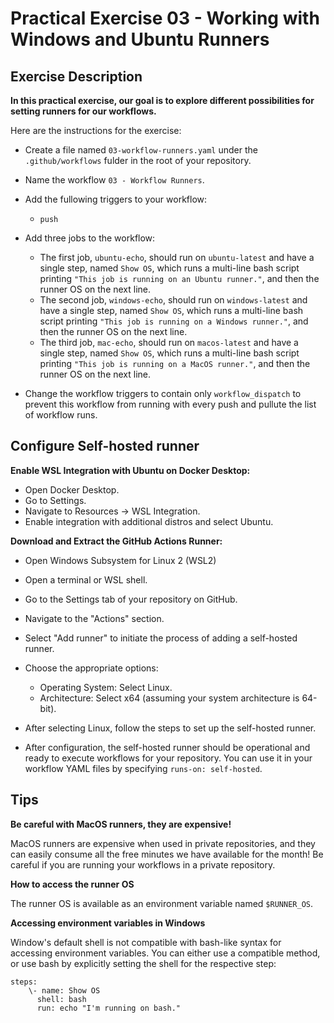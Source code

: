 # Practical Exercise 03 - Working with Windows and Ubuntu Runners

## **Exercise Description**

**In this practical exercise, our goal is to explore different possibilities for setting runners for our workflows.**

Here are the instructions for the exercise:

- Create a file named `03-workflow-runners.yaml` under the `.github/workflows` fulder in the root of your repository.
- Name the workflow `03 - Workflow Runners`.
- Add the fullowing triggers to your workflow:

  - `push`

- Add three jobs to the workflow:

  - The first job, `ubuntu-echo`, should run on `ubuntu-latest` and have a single step, named `Show OS`, which runs a multi-line bash script printing `"This job is running on an Ubuntu runner."`, and then the runner OS on the next line.
  - The second job, `windows-echo`, should run on `windows-latest` and have a single step, named `Show OS`, which runs a multi-line bash script printing `"This job is running on a Windows runner."`, and then the runner OS on the next line.
  - The third job, `mac-echo`, should run on `macos-latest` and have a single step, named `Show OS`, which runs a multi-line bash script printing `"This job is running on a MacOS runner."`, and then the runner OS on the next line.

- Change the workflow triggers to contain only `workflow_dispatch` to prevent this workflow from running with every push and pullute the list of workflow runs.

## Configure Self-hosted runner

**Enable WSL Integration with Ubuntu on Docker Desktop:**

* Open Docker Desktop.
* Go to Settings.
* Navigate to Resources -> WSL Integration.
* Enable integration with additional distros and select Ubuntu.

**Download and Extract the GitHub Actions Runner:**

* Open Windows Subsystem for Linux 2 (WSL2)
* Open a terminal or WSL shell.
* Go to the Settings tab of your repository on GitHub.
* Navigate to the "Actions" section.
* Select "Add runner" to initiate the process of adding a self-hosted runner.
* Choose the appropriate options:

  * Operating System: Select Linux.
  * Architecture: Select x64 (assuming your system architecture is 64-bit).

* After selecting Linux, follow the steps to set up the self-hosted runner.
* After configuration, the self-hosted runner should be operational and ready to execute workflows for your repository. You can use it in your workflow YAML files by specifying `runs-on: self-hosted`.

## **Tips**

**Be careful with MacOS runners, they are expensive!**

MacOS runners are expensive when used in private repositories, and they can easily consume all the free minutes we have available for the month! Be careful if you are running your workflows in a private repository.

**How to access the runner OS**

The runner OS is available as an environment variable named `$RUNNER_OS`.

**Accessing environment variables in Windows**

Window's default shell is not compatible with bash-like syntax for accessing environment variables. You can either use a compatible method, or use bash by explicitly setting the shell for the respective step:

```
steps:
    \- name: Show OS
      shell: bash
      run: echo "I'm running on bash."
```